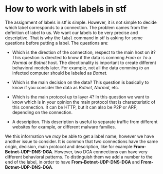 # How to work with labels in stf

The assignment of labels in stf is simple. However, it is not simple to decide which label corresponds to a connection. The problem cames from the definition of label to us. We want our labels to be very precise and descriptive. That is why the ```label``` command in stf is asking for some questions before putting a label. The questions are:

- Which is the direction of the connection, respect to the main host on it?
This question is directed to know if the data is comming _From_ or _To_ a _Normal_ or _Botnet_ host. The directionality is important to create different behavioral models later. For example, not all the data comming _to_ an infected computer should be labeled as _Botnet_.

- Which is the main decision on the data?
This question is basically to know if you consider the data as _Botnet_, _Normal_, etc.

- Which is the main protocol up to layer 4?
In this question we want to know which is in your opinion the main protocol that is characteristic of this connection. It can be HTTP, but it can also be P2P or ARP, depending on the connection.

- A description.
This description is useful to separate traffic from different websites for example, or different malware families.

We this information we _may_ be able to get a label name, however we have another issue to consider. It is common that two connections have the same origin, decision, main protocol and description, like for example **From-Botnet-UDP-DNS-DGA**. However, two DGA connections can have very different behavioral patterns. To distinguish them we add a number to the end of the label, in order to have **From-Botnet-UDP-DNS-DGA** and **From-Botnet-UDP-DNS-DGA**.
